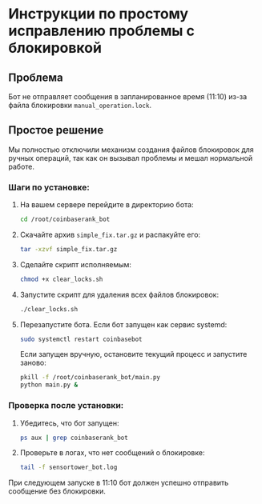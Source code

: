 # Инструкции по простому исправлению проблемы с блокировкой

## Проблема
Бот не отправляет сообщения в запланированное время (11:10) из-за файла блокировки `manual_operation.lock`.

## Простое решение 
Мы полностью отключили механизм создания файлов блокировок для ручных операций, так как он вызывал проблемы и мешал нормальной работе.

### Шаги по установке:

1. На вашем сервере перейдите в директорию бота:
   ```bash
   cd /root/coinbaserank_bot
   ```

2. Скачайте архив `simple_fix.tar.gz` и распакуйте его:
   ```bash
   tar -xzvf simple_fix.tar.gz
   ```

3. Сделайте скрипт исполняемым:
   ```bash
   chmod +x clear_locks.sh
   ```

4. Запустите скрипт для удаления всех файлов блокировок:
   ```bash
   ./clear_locks.sh
   ```

5. Перезапустите бота. Если бот запущен как сервис systemd:
   ```bash
   sudo systemctl restart coinbasebot
   ```
   Если запущен вручную, остановите текущий процесс и запустите заново:
   ```bash
   pkill -f /root/coinbaserank_bot/main.py
   python main.py &
   ```

### Проверка после установки:

1. Убедитесь, что бот запущен:
   ```bash
   ps aux | grep coinbaserank_bot
   ```

2. Проверьте в логах, что нет сообщений о блокировке:
   ```bash
   tail -f sensortower_bot.log
   ```

При следующем запуске в 11:10 бот должен успешно отправить сообщение без блокировки.